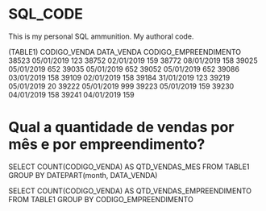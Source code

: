 # SQL_CODE
This is my personal SQL ammunition. My authoral code.

(TABLE1)
CODIGO_VENDA    DATA_VENDA   CODIGO_EMPREENDIMENTO
  38523         05/01/2019        123
  38752         02/01/2019        159
  38772         08/01/2019        158
  39025         05/01/2019        652
  39035         05/01/2019        652
  39052         05/01/2019        652
  39086         03/01/2019        158
  39109         02/01/2019        158
  39184         31/01/2019        123
  39219         05/01/2019        20
  39222         05/01/2019        999
  39223         05/01/2019        159
  39230         04/01/2019        158
  39241         04/01/2019        159
  
 # Qual a quantidade de vendas por mês e por empreendimento?
 
 SELECT COUNT(CODIGO_VENDA) AS QTD_VENDAS_MES
 FROM TABLE1
 GROUP BY DATEPART(month, DATA_VENDA)

SELECT COUNT(CODIGO_VENDA) AS QTD_VENDAS_EMPREENDIMENTO
FROM TABLE1
GROUP BY CODIGO_EMPREENDIMENTO

